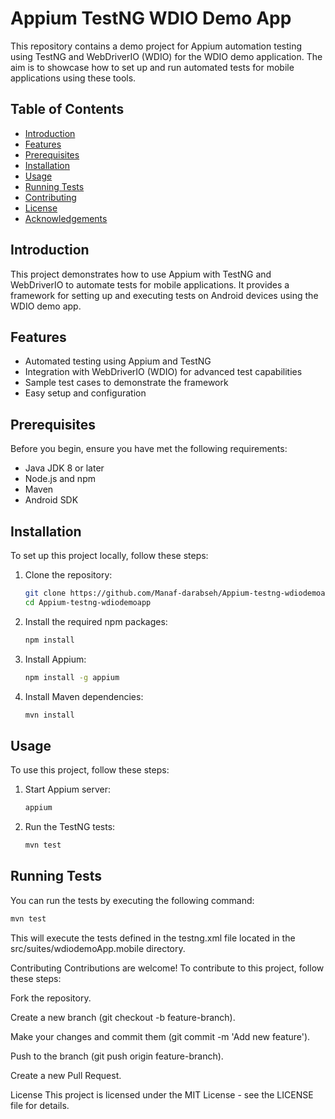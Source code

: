 # Appium TestNG WDIO Demo App

This repository contains a demo project for Appium automation testing using TestNG and WebDriverIO (WDIO) for the WDIO demo application. The aim is to showcase how to set up and run automated tests for mobile applications using these tools.

## Table of Contents

- [Introduction](#introduction)
- [Features](#features)
- [Prerequisites](#prerequisites)
- [Installation](#installation)
- [Usage](#usage)
- [Running Tests](#running-tests)
- [Contributing](#contributing)
- [License](#license)
- [Acknowledgements](#acknowledgements)

## Introduction

This project demonstrates how to use Appium with TestNG and WebDriverIO to automate tests for mobile applications. It provides a framework for setting up and executing tests on Android devices using the WDIO demo app.

## Features

- Automated testing using Appium and TestNG
- Integration with WebDriverIO (WDIO) for advanced test capabilities
- Sample test cases to demonstrate the framework
- Easy setup and configuration

## Prerequisites

Before you begin, ensure you have met the following requirements:

- Java JDK 8 or later
- Node.js and npm
- Maven
- Android SDK

## Installation

To set up this project locally, follow these steps:

1. Clone the repository:

    ```bash
    git clone https://github.com/Manaf-darabseh/Appium-testng-wdiodemoapp.git
    cd Appium-testng-wdiodemoapp
    ```

2. Install the required npm packages:

    ```bash
    npm install
    ```

3. Install Appium:

    ```bash
    npm install -g appium
    ```

4. Install Maven dependencies:

    ```bash
    mvn install
    ```

## Usage

To use this project, follow these steps:

1. Start Appium server:

    ```bash
    appium
    ```

2. Run the TestNG tests:

    ```bash
    mvn test
    ```

## Running Tests

You can run the tests by executing the following command:

```bash
mvn test
```
This will execute the tests defined in the testng.xml file located in the src/suites/wdiodemoApp.mobile directory.

Contributing
Contributions are welcome! To contribute to this project, follow these steps:

Fork the repository.

Create a new branch (git checkout -b feature-branch).

Make your changes and commit them (git commit -m 'Add new feature').

Push to the branch (git push origin feature-branch).

Create a new Pull Request.

License
This project is licensed under the MIT License - see the LICENSE file for details.
